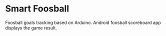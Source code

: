 # Smart Foosball
Foosball goals tracking based on Arduino. Android foosball scoreboard app displays the game result.